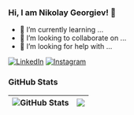 ### Hi, I am Nikolay Georgiev! 👋

- 🌱 I’m currently learning ...
- 👯 I’m looking to collaborate on ...
- 🤔 I’m looking for help with ...

[![LinkedIn](https://img.shields.io/badge/-LinkedIn-0e76a8?style=flat-square&logo=Linkedin&logoColor=white)](https://www.linkedin.com/in/nikolay-georgiev-1aa481220/)
[![Instagram](https://img.shields.io/badge/-Instagram-e4405f?style=flat-square&logo=Instagram&logoColor=white)](https://www.instagram.com/nikolay_seven/)

### GitHub Stats

| <img align="center" src="https://github-readme-stats.vercel.app/api?username=Nikolay-712&count_private=true&show_icons=true&include_all_commits=true&hide_border=true&hide=contribs" alt="GitHub Stats" /> | <img align="center" src="https://github-readme-stats.vercel.app/api/top-langs/?username=Nikolay-712&layout=compact&hide_border=true" /> |
| ------------- | ------------- |




